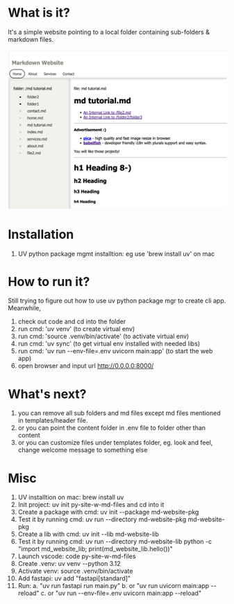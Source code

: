 # What is it? 
It's a simple website pointing to a local folder containing sub-folders & markdown files. 

![alt text](screen.png)

# Installation 
1. UV python package mgmt installtion: eg use 'brew install uv' on mac

# How to run it? 
Still trying to figure out how to use uv python package mgr to create cli app. Meanwhile,  
1. check out code and cd into the folder 
2. run cmd: 'uv venv' (to create virtual env)
3. run cmd: 'source .venv/bin/activate' (to activate virtual env)
4. run cmd: 'uv sync' (to get virtual env installed with needed libs)
5. run cmd: 'uv run --env-file=.env uvicorn main:app' (to start the web app)
6. open browser and input url http://0.0.0.0:8000/

# What's next? 
1. you can remove all sub folders and md files except md files mentioned in templates/header file. 
2. or you can point the content folder in .env file to folder other than content
3. or you can customize files under templates folder, eg. look and feel, change welcome message to something else

# Misc
1. UV installtion on mac: brew install uv
2. Init project: uv init py-site-w-md-files and cd into it
3. Create a package with cmd: uv init --package md-website-pkg
4. Test it by running cmd: uv run --directory md-website-pkg md-website-pkg
5. Create a lib with cmd: uv init --lib md-website-lib
6. Test it by running cmd: uv run --directory md-website-lib python -c "import md_website_lib; print(md_website_lib.hello())"
7. Launch vscode: code py-site-w-md-files
8. Create .venv: uv venv --python 3.12
9. Activate venv: source .venv/bin/activate
10. Add fastapi: uv add "fastapi[standard]"
11. Run: 
    a. "uv run fastapi run main.py"
    b. or "uv run uvicorn main:app --reload"
    c. or "uv run --env-file=.env uvicorn main:app --reload"





